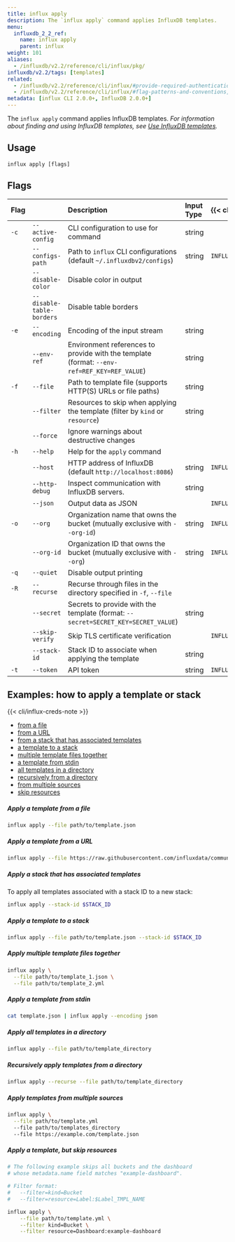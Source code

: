 ```yaml
---
title: influx apply
description: The `influx apply` command applies InfluxDB templates.
menu:
  influxdb_2_2_ref:
    name: influx apply
    parent: influx
weight: 101
aliases:
  - /influxdb/v2.2/reference/cli/influx/pkg/
influxdb/v2.2/tags: [templates]
related:
  - /influxdb/v2.2/reference/cli/influx/#provide-required-authentication-credentials, influx CLI—Provide required authentication credentials
  - /influxdb/v2.2/reference/cli/influx/#flag-patterns-and-conventions, influx CLI—Flag patterns and conventions
metadata: [influx CLI 2.0.0+, InfluxDB 2.0.0+]
---
```


The `influx apply` command applies InfluxDB templates.
_For information about finding and using InfluxDB templates, see
[Use InfluxDB templates](/influxdb/v2.2/influxdb-templates/use/)._

## Usage
```
influx apply [flags]
```

## Flags
| Flag |                           | Description                                                                                 | Input Type | {{< cli/mapped >}}    |
|:-----|:--------------------------|:--------------------------------------------------------------------------------------------|:-----------|:----------------------|
| `-c` | `--active-config`         | CLI configuration to use for command                                                        | string     |                       |
|      | `--configs-path`          | Path to `influx` CLI configurations (default `~/.influxdbv2/configs`)                       | string     | `INFLUX_CONFIGS_PATH` |
|      | `--disable-color`         | Disable color in output                                                                     |            |                       |
|      | `--disable-table-borders` | Disable table borders                                                                       |            |                       |
| `-e` | `--encoding`              | Encoding of the input stream                                                                | string     |                       |
|      | `--env-ref`               | Environment references to provide with the template (format: `--env-ref=REF_KEY=REF_VALUE`) | string     |                       |
| `-f` | `--file`                  | Path to template file (supports HTTP(S) URLs or file paths)                                 | string     |                       |
|      | `--filter`                | Resources to skip when applying the template (filter by `kind` or `resource`)               | string     |                       |
|      | `--force`                 | Ignore warnings about destructive changes                                                   |            |                       |
| `-h` | `--help`                  | Help for the `apply` command                                                                |            |                       |
|      | `--host`                  | HTTP address of InfluxDB (default `http://localhost:8086`)                                  | string     | `INFLUX_HOST`         |
|      | `--http-debug`            | Inspect communication with InfluxDB servers.                                                | string     |                       |
|      | `--json`                  | Output data as JSON                                                                         |            | `INFLUX_OUTPUT_JSON`  |
| `-o` | `--org`                   | Organization name that owns the bucket (mutually exclusive with `--org-id`)                 | string     | `INFLUX_ORG`          |
|      | `--org-id`                | Organization ID that owns the bucket (mutually exclusive with `--org`)                      | string     | `INFLUX_ORG_ID`       |
| `-q` | `--quiet`                 | Disable output printing                                                                     |            |                       |
| `-R` | `--recurse`               | Recurse through files in the directory specified in `-f`, `--file`                          |            |                       |
|      | `--secret`                | Secrets to provide with the template (format: `--secret=SECRET_KEY=SECRET_VALUE`)           | string     |                       |
|      | `--skip-verify`           | Skip TLS certificate verification                                                           |            | `INFLUX_SKIP_VERIFY`  |
|      | `--stack-id`              | Stack ID to associate when applying the template                                            | string     |                       |
| `-t` | `--token`                 | API token                                                                                   | string     | `INFLUX_TOKEN`        |

## Examples: how to apply a template or stack

{{< cli/influx-creds-note >}}

- [from a file](#apply-a-template-from-a-file)
- [from a URL](#apply-a-template-from-a-url)
- [from a stack that has associated templates](#apply-a-stack-that-has-associated-templates)
- [a template to a stack](#apply-a-template-to-a-stack)
- [multiple template files together](#apply-multiple-template-files-together)
- [a template from stdin](#apply-a-template-from-stdin)
- [all templates in a directory](#apply-all-templates-in-a-directory)
- [recursively from a directory](#recursively-apply-templates-from-a-directory)
- [from multiple sources](#apply-templates-from-multiple-sources)
- [skip resources](#apply-a-template-but-skip-resources)

##### Apply a template from a file
```sh
influx apply --file path/to/template.json
```

##### Apply a template from a URL
```sh
influx apply --file https://raw.githubusercontent.com/influxdata/community-templates/master/docker/docker.yml
```

##### Apply a stack that has associated templates
To apply all templates associated with a stack ID to a new stack:

```sh
influx apply --stack-id $STACK_ID
```

##### Apply a template to a stack
```sh
influx apply --file path/to/template.json --stack-id $STACK_ID
```

##### Apply multiple template files together
```sh
influx apply \
  --file path/to/template_1.json \
  --file path/to/template_2.yml
```

##### Apply a template from stdin
```sh
cat template.json | influx apply --encoding json
```

##### Apply all templates in a directory
```sh
influx apply --file path/to/template_directory
```

##### Recursively apply templates from a directory
```sh
influx apply --recurse --file path/to/template_directory
```

##### Apply templates from multiple sources
```sh
influx apply \
  --file path/to/template.yml
  --file path/to/templates_directory
  --file https://example.com/template.json
```

##### Apply a template, but skip resources
```sh
# The following example skips all buckets and the dashboard
# whose metadata.name field matches "example-dashboard".

# Filter format:
#	--filter=kind=Bucket
#	--filter=resource=Label:$Label_TMPL_NAME

influx apply \
	--file path/to/template.yml \
	--filter kind=Bucket \
	--filter resource=Dashboard:example-dashboard
```

